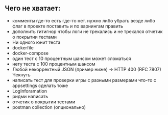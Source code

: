 ## Чего не хватает:
- комменты где-то есть где-то нет. нужно либо убрать везде либо флаг в проекте поставить и по варнингам править
- дополнить гитигнор чтобы логи не трекались и не трекался отчетик о покрытии тестами
- Ни одного юнит теста
- dockerfile
- docker-compose
- один тест с 10 процентным шансом может сломаться
- нету теста с 100 процентным шансом 
- Любой некорректный JSON (пример ниже) → HTTP 400 (RFC 7807) Чекнуть
- написать тест для проверки игры с разными размерами что-то с appsettings сделать тоже
- LogInforamation 
- ридми написать
- отчетик о покрытии тестами
- postman collection (опционально)
